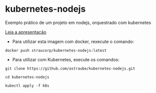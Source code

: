 # kubernetes-nodejs
Exemplo prático de um projeto em nodejs, orquestrado com kubernetes

[Leia a apresentação](https://www.slideshare.net/AndrStraube/docker-kubernetes-devops)

* Para utilizar esta imagem com docker, rexecute o comando:
```
docker push straucorp/kubernetes-nodejs:latest
```

* Para utilizar com Kubernetes, execute os comandos:
```
git clone https://github.com/astraube/kubernetes-nodejs.git

cd kubernetes-nodejs

kubectl apply -f k8s
```